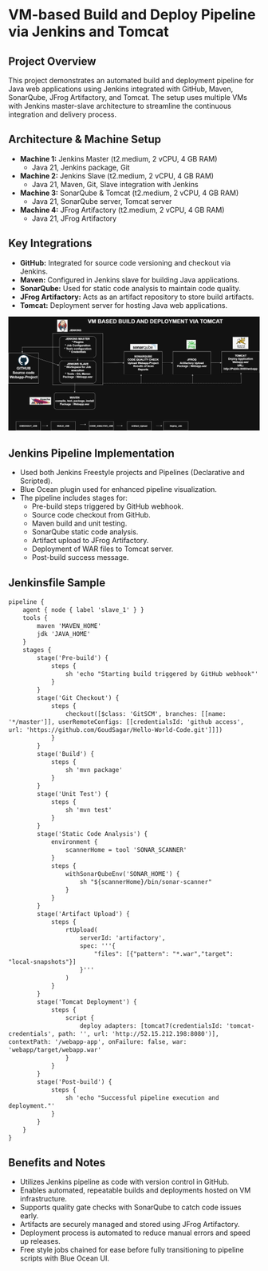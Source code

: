 # VM-based Build and Deploy Pipeline via Jenkins and Tomcat

## Project Overview
This project demonstrates an automated build and deployment pipeline for Java web applications using Jenkins integrated with GitHub, Maven, SonarQube, JFrog Artifactory, and Tomcat. The setup uses multiple VMs with Jenkins master-slave architecture to streamline the continuous integration and delivery process.

## Architecture & Machine Setup
- **Machine 1:** Jenkins Master (t2.medium, 2 vCPU, 4 GB RAM)
  - Java 21, Jenkins package, Git
- **Machine 2:** Jenkins Slave (t2.medium, 2 vCPU, 4 GB RAM)
  - Java 21, Maven, Git, Slave integration with Jenkins
- **Machine 3:** SonarQube & Tomcat (t2.medium, 2 vCPU, 4 GB RAM)
  - Java 21, SonarQube server, Tomcat server
- **Machine 4:** JFrog Artifactory (t2.medium, 2 vCPU, 4 GB RAM)
  - Java 21, JFrog Artifactory

## Key Integrations
- **GitHub:** Integrated for source code versioning and checkout via Jenkins.
- **Maven:** Configured in Jenkins slave for building Java applications.
- **SonarQube:** Used for static code analysis to maintain code quality.
- **JFrog Artifactory:** Acts as an artifact repository to store build artifacts.
- **Tomcat:** Deployment server for hosting Java web applications.

![Pipeline Screenshot](DevOPs_Project_Tomcat.jpg)

## Jenkins Pipeline Implementation
- Used both Jenkins Freestyle projects and Pipelines (Declarative and Scripted).
- Blue Ocean plugin used for enhanced pipeline visualization.
- The pipeline includes stages for:
  - Pre-build steps triggered by GitHub webhook.
  - Source code checkout from GitHub.
  - Maven build and unit testing.
  - SonarQube static code analysis.
  - Artifact upload to JFrog Artifactory.
  - Deployment of WAR files to Tomcat server.
  - Post-build success message.

## Jenkinsfile Sample
```
pipeline {
    agent { node { label 'slave_1' } }
    tools {
        maven 'MAVEN_HOME'
        jdk 'JAVA_HOME'
    }
    stages {
        stage('Pre-build') {
            steps {
                sh 'echo "Starting build triggered by GitHub webhook"'
            }
        }
        stage('Git Checkout') {
            steps {
                checkout([$class: 'GitSCM', branches: [[name: '*/master']], userRemoteConfigs: [[credentialsId: 'github access', url: 'https://github.com/GoudSagar/Hello-World-Code.git']]])
            }
        }
        stage('Build') {
            steps {
                sh 'mvn package'
            }
        }
        stage('Unit Test') {
            steps {
                sh 'mvn test'
            }
        }
        stage('Static Code Analysis') {
            environment {
                scannerHome = tool 'SONAR_SCANNER'
            }
            steps {
                withSonarQubeEnv('SONAR_HOME') {
                    sh "${scannerHome}/bin/sonar-scanner"
                }
            }
        }
        stage('Artifact Upload') {
            steps {
                rtUpload(
                    serverId: 'artifactory',
                    spec: '''{
                        "files": [{"pattern": "*.war","target": "local-snapshots"}]
                    }'''
                )
            }
        }
        stage('Tomcat Deployment') {
            steps {
                script {
                    deploy adapters: [tomcat7(credentialsId: 'tomcat-credentials', path: '', url: 'http://52.15.212.198:8080')], contextPath: '/webapp-app', onFailure: false, war: 'webapp/target/webapp.war'
                }
            }
        }
        stage('Post-build') {
            steps {
                sh 'echo "Successful pipeline execution and deployment."'
            }
        }
    }
}
```



## Benefits and Notes
- Utilizes Jenkins pipeline as code with version control in GitHub.
- Enables automated, repeatable builds and deployments hosted on VM infrastructure.
- Supports quality gate checks with SonarQube to catch code issues early.
- Artifacts are securely managed and stored using JFrog Artifactory.
- Deployment process is automated to reduce manual errors and speed up releases.
- Free style jobs chained for ease before fully transitioning to pipeline scripts with Blue Ocean UI.
